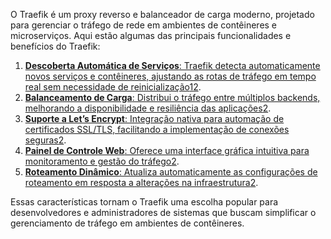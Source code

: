 O Traefik é um proxy reverso e balanceador de carga moderno, projetado para gerenciar o tráfego de rede em ambientes de contêineres e microserviços. Aqui estão algumas das principais funcionalidades e benefícios do Traefik:

1. [**Descoberta Automática de Serviços**: Traefik detecta automaticamente novos serviços e contêineres, ajustando as rotas de tráfego em tempo real sem necessidade de reinicialização](https://www.digitalocean.com/community/tutorials/como-usar-o-traefik-como-um-proxy-reverso-para-containers-do-docker-no-ubuntu-18-04-pt)[1](https://www.digitalocean.com/community/tutorials/como-usar-o-traefik-como-um-proxy-reverso-para-containers-do-docker-no-ubuntu-18-04-pt)[2](https://nerdexpert.com.br/entendendo-o-traefik/).
2. [**Balanceamento de Carga**: Distribui o tráfego entre múltiplos backends, melhorando a disponibilidade e resiliência das aplicações](https://nerdexpert.com.br/entendendo-o-traefik/)[2](https://nerdexpert.com.br/entendendo-o-traefik/).
3. [**Suporte a Let’s Encrypt**: Integração nativa para automação de certificados SSL/TLS, facilitando a implementação de conexões seguras](https://nerdexpert.com.br/entendendo-o-traefik/)[2](https://nerdexpert.com.br/entendendo-o-traefik/).
4. [**Painel de Controle Web**: Oferece uma interface gráfica intuitiva para monitoramento e gestão do tráfego](https://nerdexpert.com.br/entendendo-o-traefik/)[2](https://nerdexpert.com.br/entendendo-o-traefik/).
5. [**Roteamento Dinâmico**: Atualiza automaticamente as configurações de roteamento em resposta a alterações na infraestrutura](https://nerdexpert.com.br/entendendo-o-traefik/)[2](https://nerdexpert.com.br/entendendo-o-traefik/).

Essas características tornam o Traefik uma escolha popular para desenvolvedores e administradores de sistemas que buscam simplificar o gerenciamento de tráfego em ambientes de contêineres.